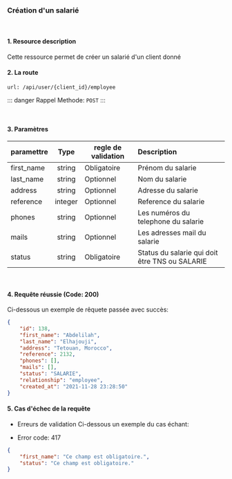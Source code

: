 <meta charset="utf-8"/>

### Création d'un salarié

<br />

#### 1. Resource description

Cette ressource permet de créer un salarié d'un client donné

#### 2. La route
```
url: /api/user/{client_id}/employee
```

::: danger Rappel
Methode:  `POST`
:::

<br />

#### 3. Paramètres

| paramettre | Type | regle de validation | Description |
| -------------------- | :---------: | ------------------------------------------------------------------------------------------------------------ | :-------------------------------------------------------------------------------------------------------- |
| first_name | string | Obligatoire | Prénom du salarie |
| last_name | string | Optionnel | Nom du salarie |
| address | string | Optionnel | Adresse du salarie |
| reference | integer | Optionnel | Reference du salarie |
| phones | string | Optionnel | Les numéros du telephone du salarie |
| mails | string | Optionnel | Les adresses mail du salarie |
| status | string | Obligatoire | Status du salarie qui doit être TNS ou SALARIE |


<br />

#### 4. Requête réussie (Code: 200)

Ci-dessous un exemple de rêquete passée avec succès:

``` JSON
{
    "id": 138,
    "first_name": "Abdelilah",
    "last_name": "Elhajouji",
    "address": "Tetouan, Morocco",
    "reference": 2132,
    "phones": [],
    "mails": [],
    "status": "SALARIE",
    "relationship": "employee",
    "created_at": "2021-11-28 23:28:50"
}
```

#### 5. Cas d'échec de la requête
- Erreurs de validation
Ci-dessous un exemple du cas échant:

-  Error code: 417
```json
{
    "first_name": "Ce champ est obligatoire.",
    "status": "Ce champ est obligatoire."
}
```

